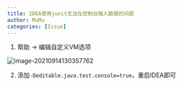 ```yaml
---
title: IDEA使用junit无法在控制台输入数据的问题
author: MuMu
categories: [Issue]
---
```


1. 帮助 -> 编辑自定义VM选项

![image-20210914130357762](https://cdn.jsdelivr.net/gh/piggy925/BlogAssets@main/uPic/Jw-99.png)

2. 添加`-Deditable.java.test.console=true`，重启IDEA即可



